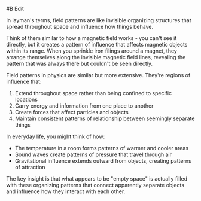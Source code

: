  #B Edit

In layman's terms, field patterns are like invisible organizing structures that spread throughout space and influence how things behave.

Think of them similar to how a magnetic field works - you can't see it directly, but it creates a pattern of influence that affects magnetic objects within its range. When you sprinkle iron filings around a magnet, they arrange themselves along the invisible magnetic field lines, revealing the pattern that was always there but couldn't be seen directly.

Field patterns in physics are similar but more extensive. They're regions of influence that:

1. Extend throughout space rather than being confined to specific locations
2. Carry energy and information from one place to another
3. Create forces that affect particles and objects
4. Maintain consistent patterns of relationship between seemingly separate things

In everyday life, you might think of how:

- The temperature in a room forms patterns of warmer and cooler areas
- Sound waves create patterns of pressure that travel through air
- Gravitational influence extends outward from objects, creating patterns of attraction

The key insight is that what appears to be "empty space" is actually filled with these organizing patterns that connect apparently separate objects and influence how they interact with each other.
